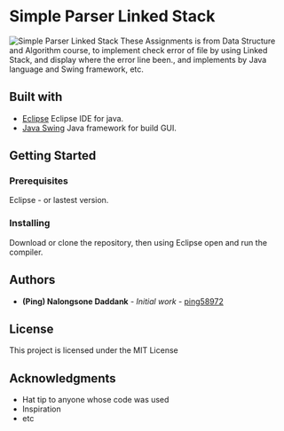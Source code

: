 # Simple Parser Linked Stack

<img src="https://a.imge.to/2019/07/16/Lkkbj.png" target="_blank" alt="Simple Parser Linked Stack">
These Assignments is from Data Structure and Algorithm course, to implement check error of file by using Linked Stack, and display where the error line been., and implements by Java language and Swing framework, etc.

## Built with

- [Eclipse](https://www.eclipse.org/) Eclipse IDE for java.
- [Java Swing](#) Java framework for build GUI.

## Getting Started

### Prerequisites

Eclipse - or lastest version.

### Installing

Download or clone the repository, then using Eclipse open and run the compiler.

## Authors

- **(Ping) Nalongsone Daddank** - _Initial work_ - [ping58972](https://github.com/ping58972)

## License

This project is licensed under the MIT License

## Acknowledgments

- Hat tip to anyone whose code was used
- Inspiration
- etc

